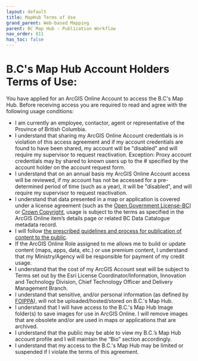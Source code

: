 ```yaml
---
layout: default
title: MapHub Terms of Use
grand_parent: Web-based Mapping
parent: BC Map Hub - Publication Workflow
nav_order: 811
has_toc: false
---
```


#  B.C's Map Hub Account Holders Terms of Use:

You have applied for an ArcGIS Online Account to access the B.C's Map Hub. Before receiving access you are required to read and agree with the following usage conditions:

- I am currently an employee, contactor, agent or representative of the Province of British Columbia.
- I understand that sharing my ArcGIS Online Account credentials is in violation of this access agreement and if my account credentials are found to have been shared, my account will be "disabled" and will require my supervisor to request reactivation.  Exception:  Proxy account credentials may by shared to known users up to the # specified
by the account holder on the account request form.
- I understand that on an annual basis my ArcGIS Online Account access will be reviewed, if my account has not be accessed for a pre-determined period of time (such as a year), it will be "disabled", and will require my supervisor to request reactivation.
- I understand that data presented in a map or application is covered under a license agreement (such as the <a href="http://www.data.gov.bc.ca/dbc/about/open_data.page"><U>Open Government License-BC</u></a>) or <a href="http://www2.gov.bc.ca/gov/content/home/copyright"><u>Crown Copyright</u></a>, usage is subject to the terms as specified in the ArcGIS Online item’s details page or related BC Data Catalogue metadata record.
- I will follow <a href="http://www2.gov.bc.ca/gov/content/governments/about-the-bc-government/databc/geographic-data-and-services/agol"><u>the prescribed guidelines and process for publication of content to the public</u></a>.
- If the ArcGIS Online Role assigned to me allows me to build or update content (maps, apps, data, etc.) or use premium content, I understand that my Ministry/Agency will be responsible for payment of my credit usage.
- I understand that the cost of my ArcGIS Account seat will be subject to Terms set out by the Esri License Coordinator/Information, Innovation and Technology Division, Chief Technology Officer and Delivery Management
Branch.
- I understand that sensitive, and/or personal information (as defined by <a href="http://www.bclaws.ca/Recon/document/ID/freeside/96165_00"><u>FOIPPA</u></a>), will not be uploaded/hosted/stored on B.C.'s Map Hub.
- I understand that I will have access to the B.C.'s Map Hub Image folder(s) to save images for use in ArcGIS Online.  I will remove images that are obsolete and/or are used in maps or applications that are archived.
- I understand that the public may be able to view my B.C.’s Map Hub account profile and I will maintain the “Bio” section accordingly.
- I understand that my access to the B.C.'s Map Hub may be limited or suspended if I violate the terms of this agreement.
